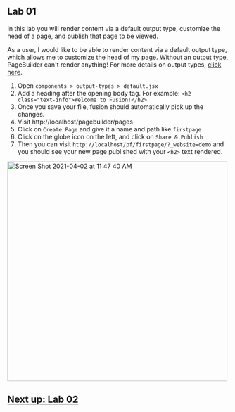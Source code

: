 ## Lab 01

In this lab you will render content via a default output type, customize the head of a page, and publish that page to be viewed.

As a user, I would like to be able to render content via a default output type, which allows me to customize the head of my page. Without an output type, PageBuilder can't render anything! For more details on output types, [click here](https://redirector.arcpublishing.com/alc/arc-products/pagebuilder/fusion/documentation/recipes/creating-using-output-types.md?version=2.6).

1. Open `components > output-types > default.jsx`
2. Add a heading after the opening body tag. For example:
```<h2 class="text-info">Welcome to Fusion!</h2>```
3. Once you save your file, fusion should automatically pick up the changes.
4. Visit http://localhost/pagebuilder/pages
5. Click on `Create Page` and give it a name and path like `firstpage`
6. Click on the globe icon on the left, and click on `Share & Publish`
7. Then you can visit `http://localhost/pf/firstpage/?_website=demo` and you should see your new page published with your `<h2>` text rendered.
<img width="500" alt="Screen Shot 2021-04-02 at 11 47 40 AM" src="https://user-images.githubusercontent.com/39777478/113511978-82c74b80-9530-11eb-8b6e-88ea238aec32.png">


## [Next up: Lab 02](https://github.com/wapopartners/Fusion-Training-User-Stories/tree/lab-02)
